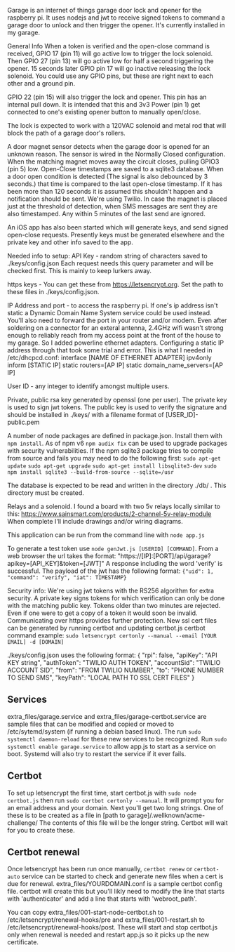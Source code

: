Garage is an internet of things garage door lock and opener for the raspberry pi. It uses nodejs and jwt to receive signed tokens to command a garage door to unlock and then trigger the opener. It's currently installed in my garage.

General Info
When a token is verified and the open-close command is received, GPIO 17 (pin 11) will go active low to trigger the lock solenoid. Then GPIO 27 (pin 13) will go active low for half a second triggering the opener. 15 seconds later GPIO pin 17 will go inactive releasing the lock solenoid. You could use any GPIO pins, but these are right next to each other and a ground pin.

GPIO 22 (pin 15) will also trigger the lock and opener. This pin has an internal pull down. It is intended that this and 3v3 Power (pin 1) get connected to one's existing opener button to manually open/close. 

The lock is expected to work with a 120VAC solenoid and metal rod that will block the path of a garage door's rollers. 

A door magnet sensor detects when the garage door is opened for an unknown reason. The sensor is wired in the Normally Closed configuration. When the matching magnet moves away the circuit closes, pulling GPIO3 (pin 5) low.  Open-Close timestamps are saved to a sqlite3 database. When a door open condition is detected (The signal is also debounced by 3 seconds.) that time is compared to the last open-close timestamp. If it has been more than 120 seconds it is assumed this shouldn't happen and a notification should be sent. We're using Twilio. In case the magnet is placed just at the threshold of detection, when SMS messages are sent they are also timestamped. Any within 5 minutes of the last send are ignored.

An iOS app has also been started which will generate keys, and send signed open-close requests. Presently keys must be generated elsewhere and the private key and other info saved to the app.

Needed info to setup:
API Key - random string of characters saved to ./keys/config.json
Each request needs this query parameter and will be checked first. This is mainly to keep lurkers away.

https keys - You can get these from https://letsencrypt.org. Set the path to these files in ./keys/config.json.

IP Address and port - to access the raspberry pi. If one's ip address isn't static a Dynamic Domain Name System service could be used instead. You'll also need to forward the port in your router and/or modem.
Even after soldering on a connector for an exteral antenna, 2.4GHz wifi wasn't strong enough to reliably reach from my access point at the front of the house to my garage. So I added powerline ethernet adapters. Configuring a static IP address through that took some trial and error. This is what I needed in /etc/dhcpcd.conf:
interface [NAME OF ETHERNET ADAPTER]
ipv4only
inform [STATIC IP]
static routers=[AP IP]
static domain_name_servers=[AP IP]

User ID - any integer to identify amongst multiple users.

Private, public rsa key generated by openssl (one per user). The private key is used to sign jwt tokens. The public key is used to verify the signature and should be installed in ./keys/ with a filename format of [USER_ID]-public.pem

A number of node packages are defined in package.json. Install them with `npm install`.
As of npm v6 `npm audix fix` can be used to upgrade packages with security vulnerabilities.
If the npm sqlite3 package tries to compile from source and fails you may need
to do the following first:
`sudo apt-get update`
`sudo apt-get upgrade`
`sudo apt-get install libsqlite3-dev`
`sudo npm install sqlite3 --build-from-source --sqlite=/usr`

The database is expected to be read and written in the directory ./db/ . This directory must be created.

Relays and a solenoid. I found a board with two 5v relays locally similar to this: https://www.sainsmart.com/products/2-channel-5v-relay-module
When complete I'll include drawings and/or wiring diagrams.

This application can be run from the command line with `node app.js`

To generate a test token use `node genJwt.js [USERID] [COMMAND]`. From a web browser the url takes the format: "https://[IP]:[PORT]/api/garage?apikey=[API_KEY]&token=[JWT]"
A response including the word 'verify' is successful. The payload of the jwt has the following format: `{"uid": 1, "command": "verify", "iat": TIMESTAMP}` 

Security info:
We're using jwt tokens with the RS256 algorithm for extra security. A private key signs tokens for which verification can only be done with the matching public key. Tokens older than two minutes are rejected. Even if one were to get a copy of a token it would soon be invalid. Communicating over https provides further protection. New ssl cert files can be generated by running certbot and updating certbot.js
certbot command example:
`sudo letsencrypt certonly --manual --email [YOUR EMAIL] -d [DOMAIN]`


./keys/config.json uses the following format:
{
  "rpi": false,
  "apiKey":  "API KEY string",
  "authToken": "TWILIO AUTH TOKEN",
  "accountSid": "TWILIO ACCOUNT SID",
  "from": "FROM TWILIO NUMBER",
  "to": "PHONE NUMBER TO SEND SMS",
  "keyPath": "LOCAL PATH TO SSL CERT FILES"
}

## Services
extra_files/garage.service and extra_files/garage-certbot.service are sample files that can be modified and copied or moved to /etc/sytemd/system (if running a debian based linux). The run `sudo systemctl daemon-reload` for these new services to be recognized. Run `sudo systemctl enable garage.service` to allow app.js to start as a service on boot. Systemd will also try to restart the service if it ever fails.

## Certbot
To set up letsencrypt the first time, start certbot.js with `sudo node certbot.js` then run `sudo certbot certonly --manual`. It will prompt you for an email address and your domain. Next you'll get two long strings. One of these is to be created as a file in [path to garage]/.wellknown/acme-challenge/ The contents of this file will be the longer string. Certbot will wait for you to create these.

## Certbot renewal
Once letsencrypt has been run once manually, `certbot renew` or `certbot-auto` service can be started to check and generate new files when a cert is due for renewal. extra_files/YOURDOMAIN.conf is a sample certbot config file. certbot will create this but you'll likly need to modify the line that starts with 'authenticator' and add a line that starts with 'webroot_path'.

You can copy extra_files/001-start-node-certbot.sh to /etc/letsencrypt/renewal-hooks/pre and extra_files/001-restart.sh to /etc/letsencrypt/renewal-hooks/post. These will start and stop certbot.js only when renewal is needed and restart app.js so it picks up the new certificate.